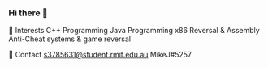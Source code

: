 ### Hi there 👋

🤔 Interests
C++ Programming
Java Programming
x86 Reversal & Assembly
Anti-Cheat systems & game reversal

💬 Contact
 s3785631@student.rmit.edu.au
 MikeJ#5257
